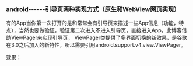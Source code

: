### android------引导页两种实现方式（原生和WebView网页实现）

<p>有的App当你第一次打开的是和常常会有引导页来描述一些App信息（功能，特点），当然也要做验证，验证第二次进入不进入引导页，直接进入App，此博客借助ViewPager来实现引导页， ViewPager类提供了多界面切换的新效果，是谷歌在3.0之后加入的新特性，所以需要引用android.support.v4.view.ViewPager。</p> 
<p>效果：</p> 
<p>&nbsp;&nbsp;&nbsp;&nbsp;&nbsp;&nbsp;&nbsp;&nbsp;&nbsp;&nbsp; <img alt="" src="https://static.oschina.net/uploads/img/201802/07103520_FIVx.gif"></p> 
